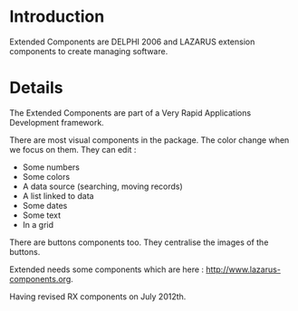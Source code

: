 # Introduction #

Extended Components are DELPHI 2006 and LAZARUS extension components to create managing software.


# Details #

The Extended Components are part of a Very Rapid Applications Development framework.

There are most visual components in the package. The color change when we focus on them. They can edit :
- Some numbers
- Some colors
- A data source (searching, moving records)
- A list linked to data
- Some dates
- Some text
- In a grid

There are buttons components too. They centralise the images of the buttons.

Extended needs some components which are here : http://www.lazarus-components.org.

Having revised RX components on July 2012th.